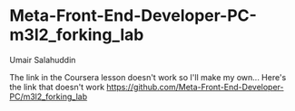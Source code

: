 # Meta-Front-End-Developer-PC-m3l2_forking_lab

Umair Salahuddin 

The link in the Coursera lesson doesn't work so I'll make my own...
Here's the link that doesn't work https://github.com/Meta-Front-End-Developer-PC/m3l2_forking_lab
